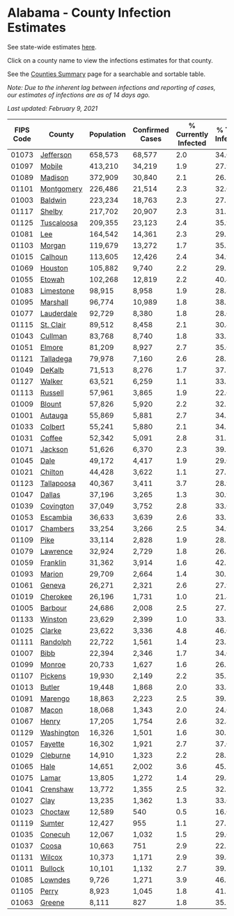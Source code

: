 # Alabama - County Infection Estimates

See state-wide estimates [here](/infections/us-al).

Click on a county name to view the infections estimates for that county.

See the [Counties Summary](/infections/summary-counties) page for a searchable and sortable table.

*Note: Due to the inherent lag between infections and reporting of cases, our estimates of infections are as of 14 days ago.*

*Last updated: February 9, 2021*

|   FIPS Code |                   County |   Population |   Confirmed Cases |   % Currently Infected |   % Total Infected |
|-------------|--------------------------|--------------|-------------------|------------------------|--------------------|
|       01073 |   [Jefferson](jefferson) |      658,573 |            68,577 |                    2.0 |               34.0 |
|       01097 |         [Mobile](mobile) |      413,210 |            34,219 |                    1.9 |               27.9 |
|       01089 |       [Madison](madison) |      372,909 |            30,840 |                    2.1 |               26.5 |
|       01101 | [Montgomery](montgomery) |      226,486 |            21,514 |                    2.3 |               32.0 |
|       01003 |       [Baldwin](baldwin) |      223,234 |            18,763 |                    2.3 |               27.1 |
|       01117 |         [Shelby](shelby) |      217,702 |            20,907 |                    2.3 |               31.1 |
|       01125 | [Tuscaloosa](tuscaloosa) |      209,355 |            23,123 |                    2.4 |               35.9 |
|       01081 |               [Lee](lee) |      164,542 |            14,361 |                    2.3 |               29.1 |
|       01103 |         [Morgan](morgan) |      119,679 |            13,272 |                    1.7 |               35.7 |
|       01015 |       [Calhoun](calhoun) |      113,605 |            12,426 |                    2.4 |               34.9 |
|       01069 |       [Houston](houston) |      105,882 |             9,740 |                    2.2 |               29.5 |
|       01055 |         [Etowah](etowah) |      102,268 |            12,819 |                    2.2 |               40.4 |
|       01083 |   [Limestone](limestone) |       98,915 |             8,958 |                    1.9 |               28.8 |
|       01095 |     [Marshall](marshall) |       96,774 |            10,989 |                    1.8 |               38.2 |
|       01077 | [Lauderdale](lauderdale) |       92,729 |             8,380 |                    1.8 |               28.6 |
|       01115 |   [St. Clair](st.-clair) |       89,512 |             8,458 |                    2.1 |               30.4 |
|       01043 |       [Cullman](cullman) |       83,768 |             8,740 |                    1.8 |               33.3 |
|       01051 |         [Elmore](elmore) |       81,209 |             8,927 |                    2.7 |               35.6 |
|       01121 |   [Talladega](talladega) |       79,978 |             7,160 |                    2.6 |               28.7 |
|       01049 |         [DeKalb](dekalb) |       71,513 |             8,276 |                    1.7 |               37.7 |
|       01127 |         [Walker](walker) |       63,521 |             6,259 |                    1.1 |               33.1 |
|       01113 |       [Russell](russell) |       57,961 |             3,865 |                    1.9 |               22.6 |
|       01009 |         [Blount](blount) |       57,826 |             5,920 |                    2.2 |               32.7 |
|       01001 |       [Autauga](autauga) |       55,869 |             5,881 |                    2.7 |               34.1 |
|       01033 |       [Colbert](colbert) |       55,241 |             5,880 |                    2.1 |               34.5 |
|       01031 |         [Coffee](coffee) |       52,342 |             5,091 |                    2.8 |               31.2 |
|       01071 |       [Jackson](jackson) |       51,626 |             6,370 |                    2.3 |               39.5 |
|       01045 |             [Dale](dale) |       49,172 |             4,417 |                    1.9 |               29.0 |
|       01021 |       [Chilton](chilton) |       44,428 |             3,622 |                    1.1 |               27.2 |
|       01123 | [Tallapoosa](tallapoosa) |       40,367 |             3,411 |                    3.7 |               28.9 |
|       01047 |         [Dallas](dallas) |       37,196 |             3,265 |                    1.3 |               30.9 |
|       01039 |   [Covington](covington) |       37,049 |             3,752 |                    2.8 |               33.0 |
|       01053 |     [Escambia](escambia) |       36,633 |             3,639 |                    2.6 |               33.2 |
|       01017 |     [Chambers](chambers) |       33,254 |             3,266 |                    2.5 |               34.9 |
|       01109 |             [Pike](pike) |       33,114 |             2,828 |                    1.9 |               28.5 |
|       01079 |     [Lawrence](lawrence) |       32,924 |             2,729 |                    1.8 |               26.3 |
|       01059 |     [Franklin](franklin) |       31,362 |             3,914 |                    1.6 |               42.7 |
|       01093 |         [Marion](marion) |       29,709 |             2,664 |                    1.4 |               30.1 |
|       01061 |         [Geneva](geneva) |       26,271 |             2,321 |                    2.6 |               27.9 |
|       01019 |     [Cherokee](cherokee) |       26,196 |             1,731 |                    1.0 |               21.4 |
|       01005 |       [Barbour](barbour) |       24,686 |             2,008 |                    2.5 |               27.5 |
|       01133 |       [Winston](winston) |       23,629 |             2,399 |                    1.0 |               33.1 |
|       01025 |         [Clarke](clarke) |       23,622 |             3,336 |                    4.8 |               46.0 |
|       01111 |     [Randolph](randolph) |       22,722 |             1,561 |                    1.4 |               23.3 |
|       01007 |             [Bibb](bibb) |       22,394 |             2,346 |                    1.7 |               34.0 |
|       01099 |         [Monroe](monroe) |       20,733 |             1,627 |                    1.6 |               26.2 |
|       01107 |       [Pickens](pickens) |       19,930 |             2,149 |                    2.2 |               35.3 |
|       01013 |         [Butler](butler) |       19,448 |             1,868 |                    2.0 |               33.8 |
|       01091 |       [Marengo](marengo) |       18,863 |             2,223 |                    2.5 |               39.1 |
|       01087 |           [Macon](macon) |       18,068 |             1,343 |                    2.0 |               24.6 |
|       01067 |           [Henry](henry) |       17,205 |             1,754 |                    2.6 |               32.8 |
|       01129 | [Washington](washington) |       16,326 |             1,501 |                    1.6 |               30.7 |
|       01057 |       [Fayette](fayette) |       16,302 |             1,921 |                    2.7 |               37.0 |
|       01029 |     [Cleburne](cleburne) |       14,910 |             1,323 |                    2.2 |               28.2 |
|       01065 |             [Hale](hale) |       14,651 |             2,002 |                    3.6 |               45.5 |
|       01075 |           [Lamar](lamar) |       13,805 |             1,272 |                    1.4 |               29.8 |
|       01041 |     [Crenshaw](crenshaw) |       13,772 |             1,355 |                    2.5 |               32.5 |
|       01027 |             [Clay](clay) |       13,235 |             1,362 |                    1.3 |               33.6 |
|       01023 |       [Choctaw](choctaw) |       12,589 |               540 |                    0.5 |               16.0 |
|       01119 |         [Sumter](sumter) |       12,427 |               955 |                    1.1 |               27.5 |
|       01035 |       [Conecuh](conecuh) |       12,067 |             1,032 |                    1.5 |               29.6 |
|       01037 |           [Coosa](coosa) |       10,663 |               751 |                    2.9 |               22.5 |
|       01131 |         [Wilcox](wilcox) |       10,373 |             1,171 |                    2.9 |               39.8 |
|       01011 |       [Bullock](bullock) |       10,101 |             1,132 |                    2.7 |               39.1 |
|       01085 |       [Lowndes](lowndes) |        9,726 |             1,271 |                    3.9 |               46.7 |
|       01105 |           [Perry](perry) |        8,923 |             1,045 |                    1.8 |               41.1 |
|       01063 |         [Greene](greene) |        8,111 |               827 |                    1.8 |               35.2 |